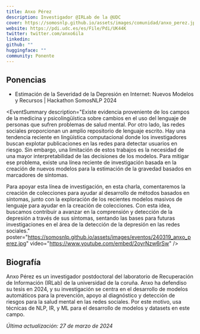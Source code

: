 ```yaml
---
title: Anxo Pérez
description: Investigador @IRLab de la @UDC
cover: https://somosnlp.github.io/assets/images/comunidad/anxo_perez.jpg
website: https://pdi.udc.es/es/File/Pdi/UK44K
twitter: twitter.com/anxo6ila
linkedin: 
github: ""
huggingface: ""
community: Ponente
---
```


## Ponencias

- Estimación de la Severidad de la Depresión en Internet: Nuevos Modelos y Recursos | Hackathon SomosNLP 2024

<EventSummary
    description="Existe evidencia proveniente de los campos de la medicina y psicolingüística sobre cambios en el uso del lenguaje de personas que sufren problemas de salud mental. Por otro lado, las redes sociales proporcionan un amplio repositorio de lenguaje escrito. Hay una tendencia reciente en lingüística computacional donde los investigadores buscan explotar publicaciones en las redes para detectar usuarios en riesgo. Sin embargo, una limitación de estos trabajos es la necesidad de una mayor interpretabilidad de las decisiones de los modelos. Para mitigar ese problema, existe una línea reciente de investigación basada en la creación de nuevos modelos para la estimación de la gravedad basados en marcadores de síntomas.

Para apoyar esta línea de investigación, en esta charla, comentaremos la creación de colecciones para ayudar al desarrollo de métodos basados en síntomas, junto con la exploración de los recientes modelos masivos de lenguaje para ayudar en la creación de colecciones. Con esta idea, buscamos contribuir a avanzar en la comprensión y detección de la depresión a través de sus síntomas, sentando las bases para futuras investigaciones en el área de la detección de la depresión en las redes sociales."
    poster="https://somosnlp.github.io/assets/images/eventos/240319_anxo_perez.jpg"
    video="https://www.youtube.com/embed/2oyrNzw6rSw"
/>

## Biografía

Anxo Pérez es un investigador postdoctoral del laboratorio de Recuperación de Información (IRLab) de la universidad de la coruña. Anxo ha defendiso su tesis en 2024, y su investigación se centra en el desarrollo de modelos automáticos para la prevención, apoyo al diagnóstico y detección de riesgos para la salud mental en las redes sociales. Por este motivo, usa técnicas de NLP, IR, y ML para el desarrollo de modelos y datasets en este campo.

*Última actualización: 27 de marzo de 2024*
